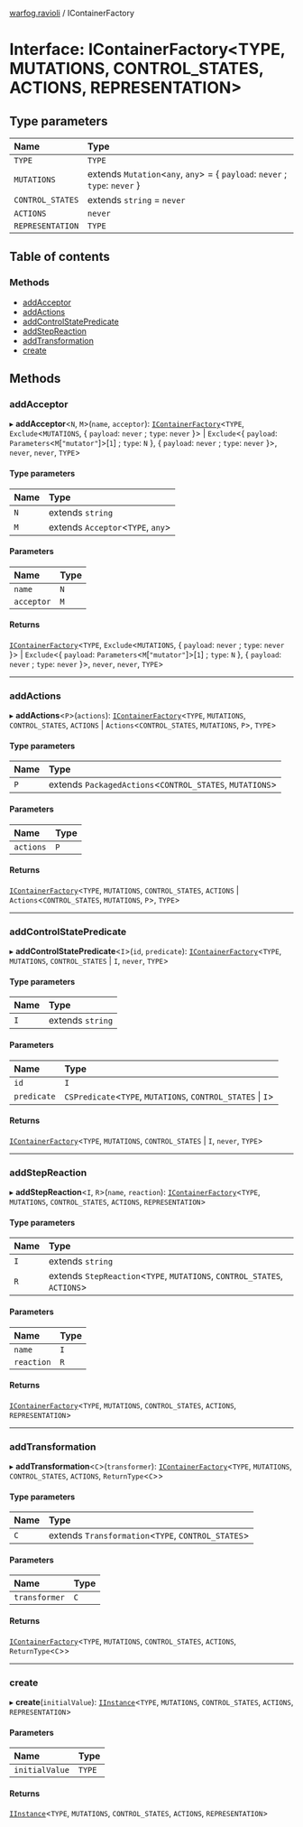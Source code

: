 [warfog.ravioli](../README.md) / IContainerFactory

# Interface: IContainerFactory<TYPE, MUTATIONS, CONTROL_STATES, ACTIONS, REPRESENTATION\>

## Type parameters

| Name | Type |
| :------ | :------ |
| `TYPE` | `TYPE` |
| `MUTATIONS` | extends `Mutation`<`any`, `any`\> = { `payload`: `never` ; `type`: `never`  } |
| `CONTROL_STATES` | extends `string` = `never` |
| `ACTIONS` | `never` |
| `REPRESENTATION` | `TYPE` |

## Table of contents

### Methods

- [addAcceptor](IContainerFactory.md#addacceptor)
- [addActions](IContainerFactory.md#addactions)
- [addControlStatePredicate](IContainerFactory.md#addcontrolstatepredicate)
- [addStepReaction](IContainerFactory.md#addstepreaction)
- [addTransformation](IContainerFactory.md#addtransformation)
- [create](IContainerFactory.md#create)

## Methods

### addAcceptor

▸ **addAcceptor**<`N`, `M`\>(`name`, `acceptor`): [`IContainerFactory`](IContainerFactory.md)<`TYPE`, `Exclude`<`MUTATIONS`, { `payload`: `never` ; `type`: `never`  }\> \| `Exclude`<{ `payload`: `Parameters`<`M`[``"mutator"``]\>[``1``] ; `type`: `N`  }, { `payload`: `never` ; `type`: `never`  }\>, `never`, `never`, `TYPE`\>

#### Type parameters

| Name | Type |
| :------ | :------ |
| `N` | extends `string` |
| `M` | extends `Acceptor`<`TYPE`, `any`\> |

#### Parameters

| Name | Type |
| :------ | :------ |
| `name` | `N` |
| `acceptor` | `M` |

#### Returns

[`IContainerFactory`](IContainerFactory.md)<`TYPE`, `Exclude`<`MUTATIONS`, { `payload`: `never` ; `type`: `never`  }\> \| `Exclude`<{ `payload`: `Parameters`<`M`[``"mutator"``]\>[``1``] ; `type`: `N`  }, { `payload`: `never` ; `type`: `never`  }\>, `never`, `never`, `TYPE`\>

___

### addActions

▸ **addActions**<`P`\>(`actions`): [`IContainerFactory`](IContainerFactory.md)<`TYPE`, `MUTATIONS`, `CONTROL_STATES`, `ACTIONS` \| `Actions`<`CONTROL_STATES`, `MUTATIONS`, `P`\>, `TYPE`\>

#### Type parameters

| Name | Type |
| :------ | :------ |
| `P` | extends `PackagedActions`<`CONTROL_STATES`, `MUTATIONS`\> |

#### Parameters

| Name | Type |
| :------ | :------ |
| `actions` | `P` |

#### Returns

[`IContainerFactory`](IContainerFactory.md)<`TYPE`, `MUTATIONS`, `CONTROL_STATES`, `ACTIONS` \| `Actions`<`CONTROL_STATES`, `MUTATIONS`, `P`\>, `TYPE`\>

___

### addControlStatePredicate

▸ **addControlStatePredicate**<`I`\>(`id`, `predicate`): [`IContainerFactory`](IContainerFactory.md)<`TYPE`, `MUTATIONS`, `CONTROL_STATES` \| `I`, `never`, `TYPE`\>

#### Type parameters

| Name | Type |
| :------ | :------ |
| `I` | extends `string` |

#### Parameters

| Name | Type |
| :------ | :------ |
| `id` | `I` |
| `predicate` | `CSPredicate`<`TYPE`, `MUTATIONS`, `CONTROL_STATES` \| `I`\> |

#### Returns

[`IContainerFactory`](IContainerFactory.md)<`TYPE`, `MUTATIONS`, `CONTROL_STATES` \| `I`, `never`, `TYPE`\>

___

### addStepReaction

▸ **addStepReaction**<`I`, `R`\>(`name`, `reaction`): [`IContainerFactory`](IContainerFactory.md)<`TYPE`, `MUTATIONS`, `CONTROL_STATES`, `ACTIONS`, `REPRESENTATION`\>

#### Type parameters

| Name | Type |
| :------ | :------ |
| `I` | extends `string` |
| `R` | extends `StepReaction`<`TYPE`, `MUTATIONS`, `CONTROL_STATES`, `ACTIONS`\> |

#### Parameters

| Name | Type |
| :------ | :------ |
| `name` | `I` |
| `reaction` | `R` |

#### Returns

[`IContainerFactory`](IContainerFactory.md)<`TYPE`, `MUTATIONS`, `CONTROL_STATES`, `ACTIONS`, `REPRESENTATION`\>

___

### addTransformation

▸ **addTransformation**<`C`\>(`transformer`): [`IContainerFactory`](IContainerFactory.md)<`TYPE`, `MUTATIONS`, `CONTROL_STATES`, `ACTIONS`, `ReturnType`<`C`\>\>

#### Type parameters

| Name | Type |
| :------ | :------ |
| `C` | extends `Transformation`<`TYPE`, `CONTROL_STATES`\> |

#### Parameters

| Name | Type |
| :------ | :------ |
| `transformer` | `C` |

#### Returns

[`IContainerFactory`](IContainerFactory.md)<`TYPE`, `MUTATIONS`, `CONTROL_STATES`, `ACTIONS`, `ReturnType`<`C`\>\>

___

### create

▸ **create**(`initialValue`): [`IInstance`](IInstance.md)<`TYPE`, `MUTATIONS`, `CONTROL_STATES`, `ACTIONS`, `REPRESENTATION`\>

#### Parameters

| Name | Type |
| :------ | :------ |
| `initialValue` | `TYPE` |

#### Returns

[`IInstance`](IInstance.md)<`TYPE`, `MUTATIONS`, `CONTROL_STATES`, `ACTIONS`, `REPRESENTATION`\>
